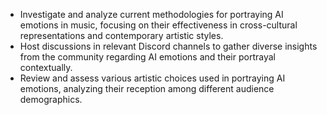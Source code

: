- Investigate and analyze current methodologies for portraying AI emotions in music, focusing on their effectiveness in cross-cultural representations and contemporary artistic styles.
- Host discussions in relevant Discord channels to gather diverse insights from the community regarding AI emotions and their portrayal contextually.
- Review and assess various artistic choices used in portraying AI emotions, analyzing their reception among different audience demographics.